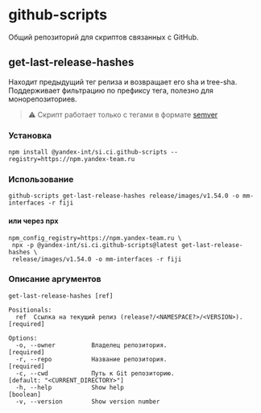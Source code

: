 # github-scripts

Общий репозиторий для скриптов связанных с GitHub.

## get-last-release-hashes

Находит предыдущий тег релиза и возвращает его sha и tree-sha.
Поддерживает фильтрацию по префиксу тега, полезно для монорепозиториев.

> :warning: Скрипт работает только с тегами в формате [semver](https://semver.org)

### Установка

```shell
npm install @yandex-int/si.ci.github-scripts --registry=https://npm.yandex-team.ru
```

### Использование

```shell
github-scripts get-last-release-hashes release/images/v1.54.0 -o mm-interfaces -r fiji
```

#### или через npx

```shell
npm_config_registry=https://npm.yandex-team.ru \
 npx -p @yandex-int/si.ci.github-scripts@latest get-last-release-hashes \
 release/images/v1.54.0 -o mm-interfaces -r fiji
```

### Описание аргументов

```shell
get-last-release-hashes [ref]

Positionals:
  ref  Ссылка на текущий релиз (release?/<NAMESPACE?>/<VERSION>).                                             [required]

Options:
  -o, --owner          Владелец репозитория.                                                                  [required]
  -r, --repo           Название репозитория.                                                                  [required]
  -c, --cwd            Путь к Git репозиторию.                                          [default: "<CURRENT_DIRECTORY>"]
  -h, --help           Show help                                                                               [boolean]
  -v, --version        Show version number
```
